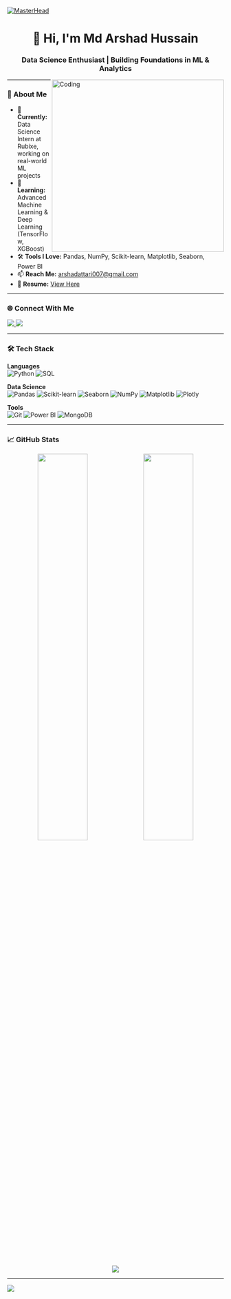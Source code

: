 [![MasterHead](https://miro.medium.com/v2/resize:fit:1400/1*e4HBnH84BpwLCFr78xvfjg.gif)](https://github.com/arshad377)
<h1 align="center">👋 Hi, I'm Md Arshad Hussain</h1>
<h3 align="center">Data Science Enthusiast | Building Foundations in ML & Analytics</h3>

<img align="right" alt="Coding" width="400" src="https://media2.giphy.com/media/v1.Y2lkPTc5MGI3NjExN3F4bGN3Mjd0MGh6YXE4N2k0dTY0YXN0dHB4enpseno2YnZtZ3FsOCZlcD12MV9pbnRlcm5hbF9naWZfYnlfaWQmY3Q9cw/zhYSVCirREeIZtONCI/giphy_s.gif">

---

### 🚀 About Me
- 🔭 **Currently:** Data Science Intern at Rubixe, working on real-world ML projects  
- 🌱 **Learning:** Advanced Machine Learning & Deep Learning (TensorFlow, XGBoost)  
- 🛠️ **Tools I Love:** Pandas, NumPy, Scikit-learn, Matplotlib, Seaborn, Power BI  
- 📫 **Reach Me:** [arshadattari007@gmail.com](mailto:arshadattari007@gmail.com)  
- 📄 **Resume:** [View Here](https://drive.google.com/file/d/1waVCe23rVF4NjUfGC9gR6Uwktp84qkko/view?usp=drive_link)  

---

### 🌐 Connect With Me
<p align="left">
  <a href="https://linkedin.com/in/md-arshad-hussain-a1529a362" target="_blank">
    <img src="https://img.shields.io/badge/LinkedIn-0077B5?style=for-the-badge&logo=linkedin&logoColor=white"/>
  </a>
  <a href="mailto:arshadattari007@gmail.com" target="_blank">
    <img src="https://img.shields.io/badge/Email-D14836?style=for-the-badge&logo=gmail&logoColor=white"/>
  </a>
</p>

---

### 🛠️ Tech Stack
**Languages**  
![Python](https://img.shields.io/badge/Python-3776AB?style=flat&logo=python&logoColor=white)
![SQL](https://img.shields.io/badge/SQL-4479A1?style=flat&logo=mysql&logoColor=white)

**Data Science**  
![Pandas](https://img.shields.io/badge/Pandas-150458?style=flat&logo=pandas&logoColor=white)
![Scikit-learn](https://img.shields.io/badge/Scikit_Learn-F7931E?style=flat&logo=scikit-learn&logoColor=white)
![Seaborn](https://img.shields.io/badge/Seaborn-3776AB?style=flat&logo=python&logoColor=white)
![NumPy](https://img.shields.io/badge/NumPy-013243?style=flat&logo=numpy&logoColor=white)
![Matplotlib](https://img.shields.io/badge/Matplotlib-11557C?style=flat&logo=matplotlib&logoColor=white)
![Plotly](https://img.shields.io/badge/Plotly-3F4F75?style=flat&logo=plotly&logoColor=white)

**Tools**  
![Git](https://img.shields.io/badge/Git-F05032?style=flat&logo=git&logoColor=white)
![Power BI](https://img.shields.io/badge/Power%20BI-F2C811?style=flat&logo=powerbi&logoColor=black)
![MongoDB](https://img.shields.io/badge/MongoDB-47A248?style=flat&logo=mongodb&logoColor=white)

---

### 📈 GitHub Stats
<p align="center">
  <img width="48%" src="https://github-readme-stats.vercel.app/api?username=arshad377&show_icons=true&theme=radical" />
  <img width="48%" src="https://github-readme-streak-stats.herokuapp.com/?user=arshad377&theme=radical" />
</p>

<p align="center">
  <img src="https://github-readme-stats.vercel.app/api/top-langs/?username=arshad377&layout=compact&theme=radical" />
</p>

---

[![](https://visitcount.itsvg.in/api?id=arshad377&icon=0&color=0)](https://visitcount.itsvg.in) 
